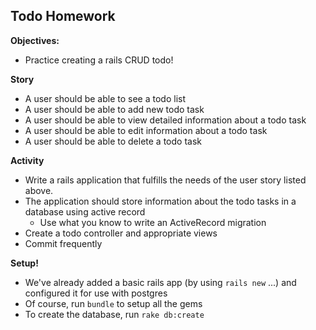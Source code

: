 ## Todo Homework

**Objectives:**

* Practice creating a rails CRUD todo!

**Story**

* A user should be able to see a todo list
* A user should be able to add new todo task
* A user should be able to view detailed information about a todo task
* A user should be able to edit information about a todo task
* A user should be able to delete a todo task


**Activity** 
* Write a rails application that fulfills the needs of the user story listed above.
* The application should store information about the todo tasks in a database using active record 
   * Use what you know to write an ActiveRecord migration
* Create a todo controller and appropriate views
* Commit frequently

**Setup!** 
* We've already added a basic rails app (by using `rails new` ...)  and configured it for use with postgres
* Of course, run `bundle` to setup all the gems
* To create the database, run `rake db:create` 
